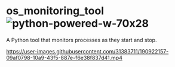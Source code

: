 

# os_monitoring_tool![python-powered-w-70x28](https://user-images.githubusercontent.com/31383711/190922610-d309b96e-318e-4e82-9b04-8eb2ab52938d.png)


A Python tool that monitors processes as they start and stop. 


https://user-images.githubusercontent.com/31383711/190922157-09af0798-10a9-43f5-887e-f6e38f837d41.mp4


